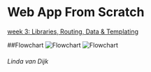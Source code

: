 # Web App From Scratch


[week 3: Libraries, Routing, Data & Templating](http://linda2912.github.io/webAppFromScratch/week3)



##Flowchart
![Flowchart](http://linda2912.github.io/webAppFromScratch/week3/flowchart.png)
![Flowchart](http://linda2912.github.io/webAppFromScratch/week3/flowchart.png)


###### Linda van Dijk